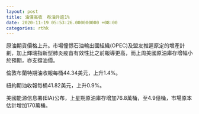 ```yaml
---
layout: post
title: 油價高收　布油升逾1%
date: 2020-11-19 05:53:26.000000000 +08:00
categories: rthk
---
```


原油期貨價格上升。市場憧憬石油輸出國組織(OPEC)及盟友推遲原定的增產計劃，加上輝瑞指新型肺炎疫苗有效性比之前報導更高，而上周美國原油庫存增幅小於預期，亦支撐油價。

倫敦布蘭特期油收報每桶44.34美元，上升1.4%。

紐約期油收報每桶41.82美元，上升0.9%。

美國能源信息署(EIA)公布，上星期原油庫存增加76.8萬桶，至4.9億桶，市場原本估計增加170萬桶。
